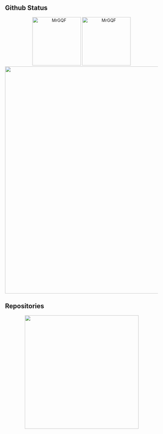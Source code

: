 ## Github Status
<div align="center">
    <img src="https://github-readme-stats.vercel.app/api/top-langs/?username=MrGQF&count_private=true&show_icons=true&layout=compact" alt="MrGQF" height="160px" />
    <img src="https://github-readme-stats.vercel.app/api?username=MrGQF&show_icons=true" alt="MrGQF"  height="160px" />
</div>

<div align="center">
    <img src="https://activity-graph.herokuapp.com/graph?username=MrGQF&theme=github-light" width="750"/>
</div>


## Repositories
<div align="center">
    <a href="https://github.com/MrGQF/glink">
		<img width="375" src="https://github-readme-stats.vercel.app/api/pin/?username=MrGQF&repo=glink&theme=buefy"/>
    </a>
</div>


